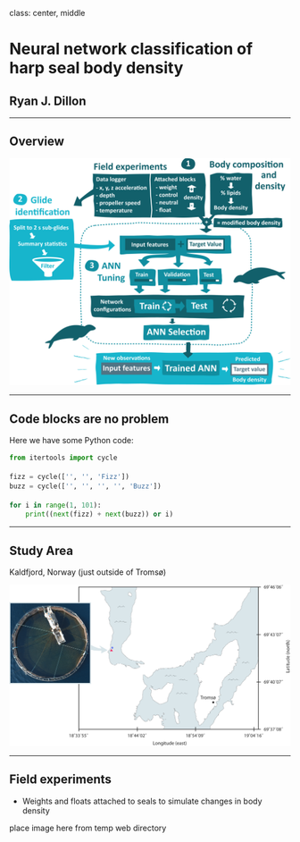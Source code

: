 class: center, middle

# Neural network classification of harp seal body density

## Ryan J. Dillon

---

## Overview

![Project Overview](img/smartmove_diagram.png)

---

## Code blocks are no problem

Here we have some Python code:

```python
from itertools import cycle

fizz = cycle(['', '', 'Fizz'])
buzz = cycle(['', '', '', '', 'Buzz'])

for i in range(1, 101):
    print((next(fizz) + next(buzz)) or i)
```

---

## Study Area

Kaldfjord, Norway (just outside of Tromsø)

![Study Area](img/study_area_composite.png)

---

## Field experiments

- Weights and floats attached to seals to simulate changes in body density

place image here from temp web directory
